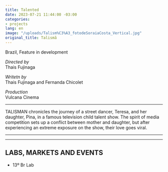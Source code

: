 ```yaml
---
title: Talented
date: 2023-07-21 11:44:00 -03:00
categories:
- projects
lang: en
image: "/uploads/Talism%C3%A3_fotodeSoraiaCosta_Vertical.jpg"
original_title: Talismã
---
```


Brazil, Feature in development

*Directed by*\
Thais Fujinaga

*Writetn by*\
Thais Fujinaga and Fernanda Chicolet

*Production*\
Vulcana Cinema

---

TALISMAN chronicles the journey of a street dancer, Teresa, and her daughter, Pina, in a famous television child talent show. The spirit of media competition sets up a conflict between mother and daughter, but after experiencing an extreme exposure on the show, their love goes viral.

---

---

## LABS, MARKETS AND EVENTS

* 13º Br Lab